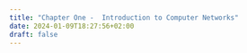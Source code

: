 ```yaml
---
title: "Chapter One -  Introduction to Computer Networks"
date: 2024-01-09T18:27:56+02:00
draft: false
---
```


